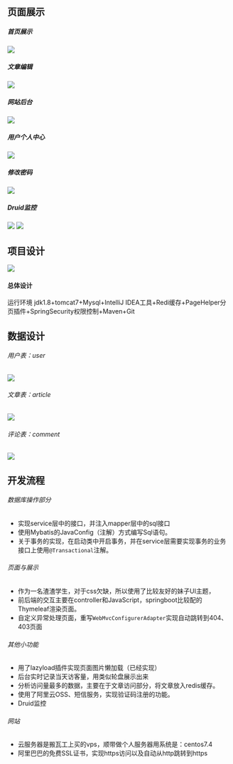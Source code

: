 ## 页面展示

##### 首页展示
![](https://jamen-blog.oss-cn-shenzhen.aliyuncs.com/public/blogArticles/2019-07-19/1563525349.png)
##### 文章编辑
![](https://jamen-blog.oss-cn-shenzhen.aliyuncs.com/public/blogArticles/2019-07-19/1563525364.png)
##### 网站后台
![](https://jamen-blog.oss-cn-shenzhen.aliyuncs.com/public/blogArticles/2019-07-19/1563525376.png)
##### 用户个人中心
![](https://jamen-blog.oss-cn-shenzhen.aliyuncs.com/public/blogArticles/2019-07-19/1563525394.png)
##### 修改密码
![](https://jamen-blog.oss-cn-shenzhen.aliyuncs.com/public/blogArticles/2019-07-19/1563525407.png)
##### Druid监控
![](https://jamen-blog.oss-cn-shenzhen.aliyuncs.com/public/blogArticles/2019-07-19/1563526738.png)
![](https://jamen-blog.oss-cn-shenzhen.aliyuncs.com/public/blogArticles/2019-07-19/1563526749.png)
## 项目设计
![](https://jamen-blog.oss-cn-shenzhen.aliyuncs.com/public/blogArticles/2019-07-19/1563526786.png)

#### 总体设计
运行环境
jdk1.8+tomcat7+Mysql+IntelliJ IDEA工具+Redi缓存+PageHelper分页插件+SpringSecurity权限控制+Maven+Git

## 数据设计

###### 用户表：user
![](https://jamen-blog.oss-cn-shenzhen.aliyuncs.com/public/blogArticles/2019-07-19/1563527328.png)

###### 文章表：article
![](https://jamen-blog.oss-cn-shenzhen.aliyuncs.com/public/blogArticles/2019-07-19/1563527317.png)

###### 评论表：comment
![](https://jamen-blog.oss-cn-shenzhen.aliyuncs.com/public/blogArticles/2019-07-19/1563527305.png)

## 开发流程
###### 数据库操作部分
- 实现service层中的接口，并注入mapper层中的sql接口
- 使用Mybatis的JavaConfig（注解）方式编写Sql语句。
- 关于事务的实现，在启动类中开启事务，并在service层需要实现事务的业务接口上使用`@Transactional`注解。

###### 页面与展示
- 作为一名渣渣学生，对于css欠缺，所以使用了比较友好的妹子UI主题，
- 前后端的交互主要在controller和JavaScript，springboot比较配的Thymeleaf渲染页面。
- 自定义异常处理页面，重写`WebMvcConfigurerAdapter`实现自动跳转到404、403页面

###### 其他小功能
- 用了lazyload插件实现页面图片懒加载（已经实现）
- 后台实时记录当天访客量，用类似轮盘展示出来
- 分析访问量最多的数据，主要在于文章访问部分，将文章放入redis缓存。
- 使用了阿里云OSS、短信服务，实现验证码注册的功能。
- Druid监控

###### 网站
- 云服务器是搬瓦工上买的vps，顺带做个人服务器用系统是：centos7.4
- 阿里巴巴的免费SSL证书，实现https访问以及自动从http跳转到https


